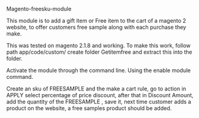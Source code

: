 Magento-freesku-module


This module is to add a gift item or Free item to the cart of a magento 2 website, to offer customers free sample along with each purchase they make. 

This was tested on magento 2.1.8 and working. To make this work, follow path app/code/custom/ create folder Getitemfree and extract this into the folder. 

Activate the module through the command line. Using the enable module command. 

Create an sku of FREESAMPLE and the make a cart rule, go to action in APPLY select percentage of price discount, after that in Discount Amount, add the quantity of the FREESAMPLE , save it, next time customer adds a product on the website, a free samples product should be added.



